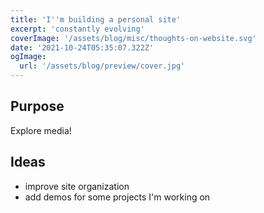 ```yaml
---
title: 'I''m building a personal site'
excerpt: 'constantly evolving'
coverImage: '/assets/blog/misc/thoughts-on-website.svg'
date: '2021-10-24T05:35:07.322Z'
ogImage:
  url: '/assets/blog/preview/cover.jpg'
---
```


## Purpose

Explore media!


## Ideas

- improve site organization
- add demos for some projects I'm working on